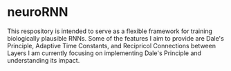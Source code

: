 # neuroRNN
This respository is intended to serve as a flexible framework for training biologically plausible RNNs.
Some of the features I aim to provide are Dale's Principle, Adaptive Time Constants, and Recipricol Connections between Layers
I am currently focusing on implementing Dale's Principle and understanding its impact.

